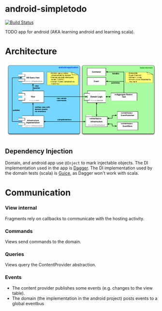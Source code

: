 android-simpletodo
==================

[![Build Status](https://travis-ci.org/neuhalje/android-simpletodo.svg?branch=master)](https://travis-ci.org/neuhalje/android-simpletodo)

TODO app for android (AKA learning android and learning scala).


Architecture
==============

![Structural](website/structural.png "Structure of the application")

Dependency Injection
--------------------

Domain, and android app use `@Inject` to mark injectable objects. The DI implementation used in the app is [Dagger](http://square.github.io/dagger/). The DI implementation used by the domain tests (scala) is [Guice](https://code.google.com/p/google-guice/), as Dagger won't work with scala.

Communication
===============

### View internal
Fragments rely on callbacks to communicate with the hosting activity.

### Commands
Views send commands to the domain.

### Queries
Views query the ContentProvider abstraction.

### Events
* The content provider publishes some events (e.g. changes to the view table).
* The domain (the implementation in the android project) posts events to a global eventbus
                           
                           
                           
